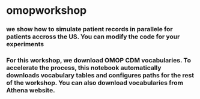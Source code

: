 # omopworkshop

### we show how to simulate patient records in parallele for patients accross the US. You can modify the code for your experiments
### For this workshop, we download OMOP CDM vocabularies. To accelerate the process, this notebook automatically downloads vocabulary tables and configures paths for the rest of the workshop. You can also download vocabularies from Athena website.
